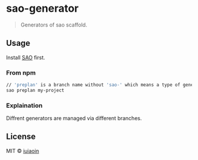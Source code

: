 # sao-generator

> Generators of sao scaffold.

## Usage

Install [SAO](https://github.com/saojs/sao) first.


### From npm

```bash
// 'preplan' is a branch name without 'sao-' which means a type of generator. It is preplan here.
sao preplan my-project    
```

### Explaination
Diffrent generators are managed via different branches.

## License

MIT &copy; [iuiaoin](iuiaoin.github.io)

